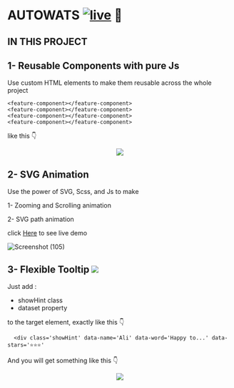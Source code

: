 # AUTOWATS <a href='https://autowats-5e81c.web.app/'>![live](http://img.shields.io/badge/live-blue.png)</a> 🚀

## IN THIS PROJECT 

## 1- Reusable Components with pure Js

Use custom HTML elements to make them reusable across the whole project

``` 
<feature-component></feature-component>
<feature-component></feature-component>
<feature-component></feature-component>
<feature-component></feature-component>
```
like this 👇
  
<div align='center'>
  <img src='https://user-images.githubusercontent.com/69124951/163403499-40e9512e-f442-41c5-96c6-43500086fc25.gif' />
 </div>

## 2- SVG Animation 

Use the power of SVG, Scss, and Js to make

1- Zooming and Scrolling animation

2- SVG path animation


  
  click <a href='https://autowats-5e81c.web.app/'>Here</a> to see live demo


 ![Screenshot (105)](https://user-images.githubusercontent.com/69124951/163419361-102ec2fa-fa49-424a-b3de-ca6cd2618d56.png)

 
 
## 3- Flexible Tooltip ![](http://img.shields.io/badge/EaseToUse-blue.png)
Just add :

- showHint class
- dataset property

 to the target element, exactly like this 👇
```
  <div class='showHint' data-name='Ali' data-word='Happy to...' data-stars='⭐⭐⭐'
```
And you will get something like this  👇
<div align='center'>
  <img src='https://user-images.githubusercontent.com/69124951/163403472-ef069033-5d88-4b6d-94d6-eae68bf2c2cb.gif' />
 </div>
